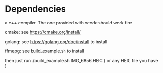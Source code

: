 # Dependencies

a c++ compiler. The one provided with xcode should work fine

cmake: see https://cmake.org/install/

golang: see https://golang.org/doc/install to install

ffmepg: see build_example.sh to install

then just run ./build_example.sh IMG_6856.HEIC
( or any HEIC file you have )



